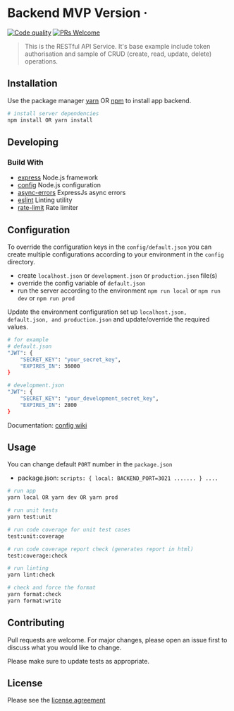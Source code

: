 # Backend MVP Version &middot;

[![Code quality](https://github.com/asad041/expressjs-architecture/actions/workflows/code-check.yml/badge.svg)](https://github.com/asad041/expressjs-architecture/actions/workflows/code-check.yml) [![PRs Welcome](https://img.shields.io/badge/PRs-welcome-brightgreen.svg?style=flat-square)](https://makeapullrequest.com)

> This is the RESTful API Service. It's base example include token authorisation and sample of CRUD (create, read, update, delete) operations.

## Installation

Use the package manager [yarn](https://yarnpkg.com/) OR [npm](https://www.npmjs.com/) to install app backend.

```bash
# install server dependencies
npm install OR yarn install
```

## Developing

### Build With

- [express](https://expressjs.com/) Node.js framework
- [config](https://www.npmjs.com/package/config) Node.js configuration
- [async-errors](https://www.npmjs.com/package/express-async-errors) ExpressJs async errors
- [eslint](https://eslint.org/) Linting utility
- [rate-limit](https://www.npmjs.com/package/express-rate-limit) Rate limiter

## Configuration

To override the configuration keys in the `config/default.json` you can create multiple configurations according to your environment in the `config` directory.

- create `localhost.json` or `development.json` or `production.json` file(s)
- override the config variable of `default.json`
- run the server according to the environment `npm run local` or `npm run dev` or `npm run prod`

Update the environment configuration set up `localhost.json, default.json, and production.json` and update/override the required values.

```bash
# for example
# default.json
"JWT": {
    "SECRET_KEY": "your_secret_key",
    "EXPIRES_IN": 36000
}

# development.json
"JWT": {
    "SECRET_KEY": "your_development_secret_key",
    "EXPIRES_IN": 2800
}
```

Documentation: [config wiki](https://github.com/node-config/node-config/wiki)

## Usage

You can change default `PORT` number in the `package.json`

- package.json: `scripts: { local: BACKEND_PORT=3021 ....... } ....`

```bash
# run app
yarn local OR yarn dev OR yarn prod

# run unit tests
yarn test:unit

# run code coverage for unit test cases
test:unit:coverage

# run code coverage report check (generates report in html)
test:coverage:check

# run linting
yarn lint:check

# check and force the format
yarn format:check
yarn format:write
```

## Contributing

Pull requests are welcome. For major changes, please open an issue first to discuss what you would like to change.

Please make sure to update tests as appropriate.

## License

Please see the [license agreement](https://github.com/asad041/expressjs-architecture/blob/main/LICENSE)
